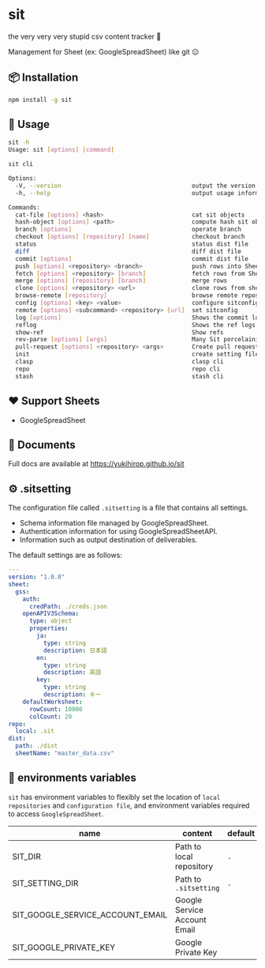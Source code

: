 # sit

the very very very stupid csv content tracker 🤧

Management for Sheet (ex: GoogleSpreadSheet) like git 😑

## 📦 Installation

```bash
npm install -g sit
```


## 📖 Usage

```bash
sit -h
Usage: sit [options] [command]

sit cli

Options:
  -V, --version                                     output the version number
  -h, --help                                        output usage information

Commands:
  cat-file [options] <hash>                         cat sit objects
  hash-object [options] <path>                      compute hash sit object
  branch [options]                                  operate branch
  checkout [options] [repository] [name]            checkout branch
  status                                            status dist file
  diff                                              diff dist file
  commit [options]                                  commit dist file
  push [options] <repository> <branch>              push rows into Sheet
  fetch [options] <repository> [branch]             fetch rows from Sheet
  merge [options] [repository] [branch]             merge rows
  clone [options] <repository> <url>                clone rows from sheet
  browse-remote [repository]                        browse remote repository
  config [options] <key> <value>                    configure sitconfig
  remote [options] <subcommand> <repository> [url]  set sitconfig
  log [options]                                     Shows the commit logs
  reflog                                            Shows the ref logs
  show-ref                                          Show refs
  rev-parse [options] [args]                        Many Sit porcelainish commands take mixture of flags
  pull-request [options] <repository> <args>        Create pull request in Sheet
  init                                              create setting file (.sitsetting)
  clasp                                             clasp cli
  repo                                              repo cli
  stash                                             stash cli
```

## ❤️ Support Sheets

- GoogleSpreadSheet

## 📕 Documents

Full docs are available at https://yukihirop.github.io/sit

## ⚙ .sitsetting

The configuration file called `.sitsetting` is a file that contains all settings.

- Schema information file managed by GoogleSpreadSheet.
- Authentication information for using GoogleSpreadSheetAPI.
- Information such as output destination of deliverables.


The default settings are as follows:

```yaml
---
version: "1.0.0"
sheet:
  gss:
    auth:
      credPath: ./creds.json
    openAPIV3Schema:
      type: object
      properties:
        ja:
          type: string
          description: 日本語
        en:
          type: string
          description: 英語
        key:
          type: string
          description: キー
    defaultWorksheet:
      rowCount: 10000
      colCount: 20
repo:
  local: .sit
dist:
  path: ./dist
  sheetName: "master_data.csv"
```

## 🤖 environments variables

`sit` has environment variables to flexibly set the location of `local repositories` and
`configuration file`, and environment variables required to access `GoogleSpreadSheet`.

|name|content|default|
|----|-------|-------|
|SIT_DIR|Path to local repository|`.`|
|SIT_SETTING_DIR|Path to `.sitsetting`|`.`|
|SIT_GOOGLE_SERVICE_ACCOUNT_EMAIL|Google Service Account Email||
|SIT_GOOGLE_PRIVATE_KEY|Google Private Key||

